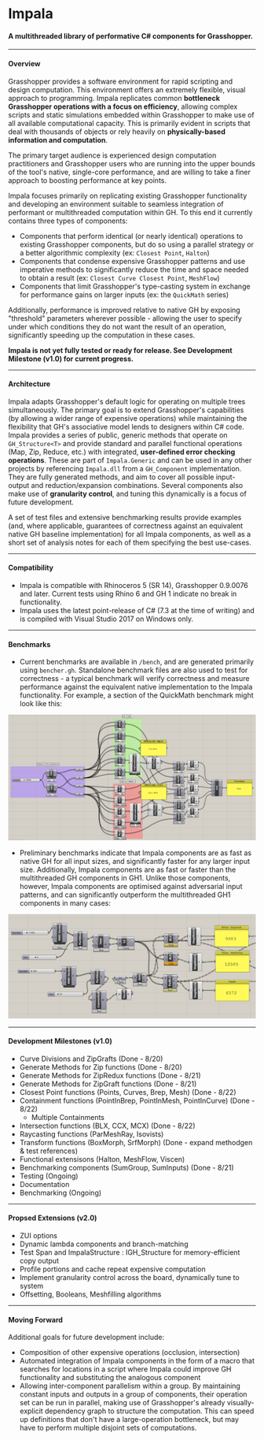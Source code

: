 # Impala
#### A multithreaded library of performative C# components for Grasshopper.

--- 
#### Overview
Grasshopper provides a software environment for rapid scripting and design computation. This environment offers an extremely flexible, visual approach to programming. Impala replicates common **bottleneck Grasshopper operations with a focus on efficiency**, allowing complex scripts and static simulations embedded within Grasshopper to make use of all available computational capacity. This is primarily evident in scripts that deal with thousands of objects or rely heavily on **physically-based information and computation**. 

The primary target audience is experienced design computation practitioners and Grasshopper users who are running into the upper bounds of the tool's native, single-core performance, and are willing to take a finer approach to boosting performance at key points.

Impala focuses primarily on replicating existing Grasshopper functionality and developing an environment suitable to seamless integration of performant or multithreaded computation within GH. To this end it currently contains three types of components:

- Components that perform identical (or nearly identical) operations to existing Grasshopper components, but do so using a parallel strategy or a better algorithmic complexity (ex: `Closest Point`, `Halton`)
- Components that condense expensive Grasshopper patterns and use imperative methods to significantly reduce the time and space needed to obtain a result (ex: `Closest Curve Closest Point`, `MeshFlow`)
- Components that limit Grasshopper's type-casting system in exchange for performance gains on larger inputs (ex: the `QuickMath` series)

Additionally, performance is improved relative to native GH by exposing "threshold" parameters wherever possible - allowing the user to specify under which conditions they do not want the result of an operation, significantly speeding up the computation in these cases.
	

**Impala is not yet fully tested or ready for release. See Development Milestone (v1.0) for current progress.**

--- 
#### Architecture

Impala adapts Grasshopper's default logic for operating on multiple trees simultaneously. The primary goal is to extend Grasshopper's capabilities (by allowing a wider range of expensive operations) while maintaining the flexibility that GH's associative model lends to designers within C# code. Impala provides a series of public, generic methods that operate on `GH_Structure<T>` and provide standard and parallel functional operations (Map, Zip, Reduce, etc.) with integrated, **user-defined error checking operations**. These are part of `Impala.Generic` and can be used in any other projects by referencing `Impala.dll` from a `GH_Component` implementation. They are fully generated methods, and aim to cover all possible input-output and reduction/expansion combinations. Several components also make use of **granularity control**, and tuning this dynamically is a focus of future development. 
	
A set of test files and extensive benchmarking results provide examples (and, where applicable, guarantees of correctness against an equivalent native GH baseline implementation) for all Impala components, as well as a short set of analysis notes for each of them specifying the best use-cases. 

---
#### Compatibility

- Impala is compatible with Rhinoceros 5 (SR 14), Grasshopper 0.9.0076 and later. Current tests using Rhino 6 and GH 1 indicate no break in functionality.
- Impala uses the latest point-release of C# (7.3 at the time of writing) and is compiled with Visual Studio 2017 on Windows only. 

---
#### Benchmarks

- Current benchmarks are available in `/bench`, and are generated primarily using `bencher.gh`. Standalone benchmark files are also used to test for correctness - a typical benchmark will verify correctness and measure performance against the equivalent native implementation to the Impala functionality. For example, a section of the QuickMath benchmark might look like this:

!["QuickMath speedtest benchmark, Arithmetic components"](QuicMath_Demo.png)

- Preliminary benchmarks indicate that Impala components are as fast as native GH for all input sizes, and significantly faster for any larger input size. Additionally, Impala components are as fast or faster than the multithreaded GH components in GH1. Unlike those components, however, Impala components are optimised against adversarial input patterns, and can significantly outperform the multithreaded GH1 components in many cases:

!["Parallel BLX component benchmark"](parbenchmark.PNG)

---
#### Development Milestones (v1.0)

- Curve Divisions and ZipGrafts (Done - 8/20)
- Generate Methods for Zip functions (Done - 8/20)
- Generate Methods for ZipRedux functions (Done - 8/21)
- Generate Methods for ZipGraft functions (Done - 8/21)
- Closest Point functions (Points, Curves, Brep, Mesh) (Done - 8/22)
- Containment functions (PointInBrep, PointInMesh, PointInCurve) (Done - 8/22)
    - Multiple Containments
- Intersection functions (BLX, CCX, MCX) (Done - 8/22)
- Raycasting functions (ParMeshRay, Isovists)
- Transform functions (BoxMorph, SrfMorph) (Done - expand methodgen & test references)
- Functional extensisons (Halton, MeshFlow, Viscen)
- Benchmarking components (SumGroup, SumInputs) (Done - 8/21)
- Testing (Ongoing)
- Documentation
- Benchmarking (Ongoing)

---

#### Propsed Extensions (v2.0)

- ZUI options
- Dynamic lambda components and branch-matching
- Test Span<T> and ImpalaStructure<T> : IGH_Structure for memory-efficient copy output
- Profile portions and cache repeat expensive computation
- Implement granularity control across the board, dynamically tune to system
- Offsetting, Booleans, Meshfilling algorithms

---	
#### Moving Forward

Additional goals for future development include:
* Composition of other expensive operations (occlusion, intersection)
* Automated integration of Impala components in the form of a macro that searches for locations in a script where Impala could improve GH functionality and substituting the analogous component
* Allowing inter-component parallelism within a group. By maintaining constant inputs and outputs in a group of components, their operation set can be run in parallel, making use of Grasshopper's already visually-explicit dependency graph to structure the computation. This can speed up definitions that don't have a large-operation bottleneck, but may have to perform multiple disjoint sets of computations.
	
	
	
	
	
	
